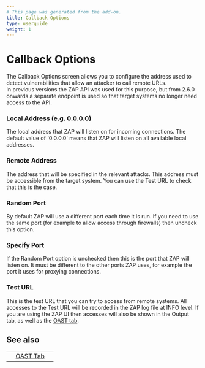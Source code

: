 ```yaml
---
# This page was generated from the add-on.
title: Callback Options
type: userguide
weight: 1
---
```


# Callback Options

The Callback Options screen allows you to configure the address used to detect vulnerabilities that allow an
attacker to call remote URLs.  
In previous versions the ZAP API was used for this purpose, but from 2.6.0 onwards a separate endpoint is used so
that target systems no longer need access to the API.

### Local Address (e.g. 0.0.0.0)

The local address that ZAP will listen on for incoming connections. The default value of '0.0.0.0' means that ZAP will listen on all available local addresses.

### Remote Address

The address that will be specified in the relevant attacks. This address must be accessible from the target system. You can use the Test URL to check that this is the case.

### Random Port

By default ZAP will use a different port each time it is run. If you need to use the same port (for example to allow access through firewalls) then uncheck this option.

### Specify Port

If the Random Port option is unchecked then this is the port that ZAP will listen on. It must be different to the other ports ZAP uses, for example the port it uses for proxying connections.

### Test URL

This is the test URL that you can try to access from remote systems. All accesses to the Test URL will be recorded in the ZAP log file at INFO level. If you are using the ZAP UI then accesses will also be shown in the Output tab, as well as the [OAST tab](/docs/desktop/addons/oast-support/tab/).

## See also

|     |                                                    |     |
| --- | -------------------------------------------------- | --- |
|     | [OAST Tab](/docs/desktop/addons/oast-support/tab/) |     |
